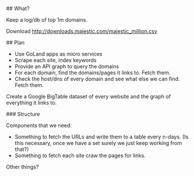 ## What?

Keep a log/db of top 1m domains.

Download http://downloads.majestic.com/majestic_million.csv


## Plan

- Use GoLand apps as micro services
- Scrape each site, index keywords
- Provide an API graph to query the domains
- For each domain, find the domains/pages it links to. Fetch them.
- Check the host/dns of every domain and see what else we can find. Fetch them.

Create a Google BigTable dataset of every website and the graph of everything it links to.

### Structure

Components that we need:

- Something to fetch the URLs and write them to a table every n-days. (Is this necessary, once we have a set surely we just keep working from that?)
- Something to fetch each site craw the pages for links.


Other things?
